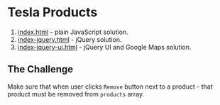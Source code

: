# Tesla Products

1. [index.html](https://github.com/frontendeducation/tesla-products/blob/art/index.html) - plain JavaScript solution.
2. [index-jquery.html](https://github.com/frontendeducation/tesla-products/blob/art/index-jquery.html) - jQuery solution.
3. [index-jquery-ui.html](https://github.com/frontendeducation/tesla-products/blob/art/index-jquery-ui.html) - jQuery UI and Google Maps solution.

## The Challenge

Make sure that when user clicks `Remove` button next to a product - that product must be removed from `products` array.
